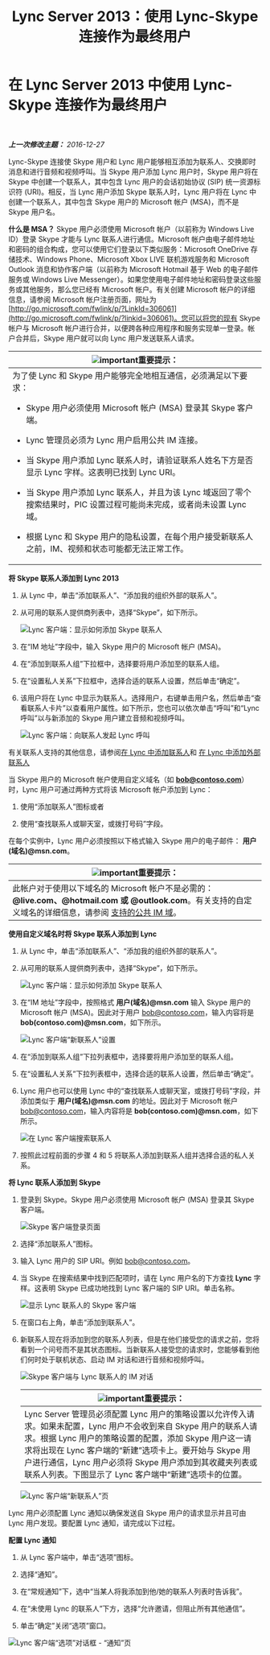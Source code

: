 ﻿---
title: Lync Server 2013：使用 Lync-Skype 连接作为最终用户
TOCTitle: 使用 Lync-Skype 连接作为最终用户
ms:assetid: ad22f731-118c-4349-8790-b1a72941cbdd
ms:mtpsurl: https://technet.microsoft.com/zh-cn/library/Dn440175(v=OCS.15)
ms:contentKeyID: 59602825
ms.date: 12/29/2016
mtps_version: v=OCS.15
ms.translationtype: HT
---

# 在 Lync Server 2013 中使用 Lync-Skype 连接作为最终用户

 

_**上一次修改主题：** 2016-12-27_

Lync-Skype 连接使 Skype 用户和 Lync 用户能够相互添加为联系人、交换即时消息和进行音频和视频呼叫。当 Skype 用户添加 Lync 用户时，Skype 用户将在 Skype 中创建一个联系人，其中包含 Lync 用户的会话初始协议 (SIP) 统一资源标识符 (URI)。相反，当 Lync 用户添加 Skype 联系人时，Lync 用户将在 Lync 中创建一个联系人，其中包含 Skype 用户的 Microsoft 帐户 (MSA)，而不是 Skype 用户名。

**什么是 MSA？** Skype 用户必须使用 Microsoft 帐户（以前称为 Windows Live ID）登录 Skype 才能与 Lync 联系人进行通信。Microsoft 帐户由电子邮件地址和密码的组合构成，您可以使用它们登录以下类似服务：Microsoft OneDrive 存储技术、Windows Phone、Microsoft Xbox LIVE 联机游戏服务和 Microsoft Outlook 消息和协作客户端（以前称为 Microsoft Hotmail 基于 Web 的电子邮件服务或 Windows Live Messenger）。如果您使用电子邮件地址和密码登录这些服务或其他服务，那么您已经有 Microsoft 帐户。有关创建 Microsoft 帐户的详细信息，请参阅 Microsoft 帐户注册页面，网址为 [http://go.microsoft.com/fwlink/p/?LinkId=306061](http://go.microsoft.com/fwlink/p/?linkid=306061)。您可以将您的现有 Skype 帐户与 Microsoft 帐户进行合并，以便跨各种应用程序和服务实现单一登录。帐户合并后，Skype 用户就可以向 Lync 用户发送联系人请求。

<table>
<colgroup>
<col style="width: 100%" />
</colgroup>
<thead>
<tr class="header">
<th><img src="images/Gg398794.important(OCS.15).gif" title="important" alt="important" />重要提示：</th>
</tr>
</thead>
<tbody>
<tr class="odd">
<td>为了使 Lync 和 Skype 用户能够完全地相互通信，必须满足以下要求：
<ul>
<li><p>Skype 用户必须使用 Microsoft 帐户 (MSA) 登录其 Skype 客户端。</p></li>
<li><p>Lync 管理员必须为 Lync 用户启用公共 IM 连接。</p></li>
<li><p>当 Skype 用户添加 Lync 联系人时，请验证联系人姓名下方是否显示 Lync 字样。这表明已找到 Lync URI。</p></li>
<li><p>当 Skype 用户添加 Lync 联系人，并且为该 Lync 域返回了零个搜索结果时，PIC 设置过程可能尚未完成，或者尚未设置 Lync 域。</p></li>
<li><p>根据 Lync 和 Skype 用户的隐私设置，在每个用户接受新联系人之前，IM、视频和状态可能都无法正常工作。</p></li>
</ul></td>
</tr>
</tbody>
</table>


**将 Skype 联系人添加到 Lync 2013**

1.  从 Lync 中，单击“添加联系人”、“添加我的组织外部的联系人”。

2.  从可用的联系人提供商列表中，选择“Skype”，如下所示。
    
    ![Lync 客户端：显示如何添加 Skype 联系人](images/Dn440175.ac4e2f21-c1d9-47d8-b99e-d49fe4eb36d7(OCS.15).jpg "Lync 客户端：显示如何添加 Skype 联系人")

3.  在“IM 地址”字段中，输入 Skype 用户的 Microsoft 帐户 (MSA)。

4.  在“添加到联系人组”下拉框中，选择要将用户添加至的联系人组。

5.  在“设置私人关系”下拉框中，选择合适的联系人设置，然后单击“确定”。

6.  该用户将在 Lync 中显示为联系人。选择用户，右键单击用户名，然后单击“查看联系人卡片”以查看用户属性。如下所示，您也可以依次单击“呼叫”和“Lync 呼叫”以与新添加的 Skype 用户建立音频和视频呼叫。
    
    ![Lync 客户端：向联系人发起 Lync 呼叫](images/Dn440175.cd7cb21a-87f7-4bfa-b30c-980d4098d226(OCS.15).jpg "Lync 客户端：向联系人发起 Lync 呼叫")

有关联系人支持的其他信息，请参阅[在 Lync 中添加联系人](http://office.microsoft.com/zh-cn/office365-lync-online-help/add-a-contact-in-lync-ha102828922.aspx)和 [在 Lync 中添加外部联系人](http://office.microsoft.com/zh-cn/office365-lync-online-help/add-an-external-contact-in-lync-ha104038998.aspx?ctt=5%26origin=ha102828922)

当 Skype 用户的 Microsoft 帐户使用自定义域名（如 **bob@contoso.com**）时，Lync 用户可通过两种方式将该 Microsoft 帐户添加到 Lync：

1.  使用“添加联系人”图标或者

2.  使用“查找联系人或聊天室，或拨打号码”字段。

在每个实例中，Lync 用户必须按照以下格式输入 Skype 用户的电子邮件： <strong>用户(域名)@msn.com</strong>。

<table>
<thead>
<tr class="header">
<th><img src="images/Gg398794.important(OCS.15).gif" title="important" alt="important" />重要提示：</th>
</tr>
</thead>
<tbody>
<tr class="odd">
<td>此帐户对于使用以下域名的 Microsoft 帐户不是必需的： <strong>@live.com、@hotmail.com 或 @outlook.com</strong>。有关支持的自定义域名的详细信息，请参阅 <a href="http://support.microsoft.com/kb/897567">支持的公共 IM 域</a>。</td>
</tr>
</tbody>
</table>


**使用自定义域名时将 Skype 联系人添加到 Lync**

1.  从 Lync 中，单击“添加联系人”、“添加我的组织外部的联系人”。

2.  从可用的联系人提供商列表中，选择“Skype”，如下所示。
    
    ![Lync 客户端：显示如何添加 Skype 联系人](images/Dn440175.ac4e2f21-c1d9-47d8-b99e-d49fe4eb36d7(OCS.15).jpg "Lync 客户端：显示如何添加 Skype 联系人")

3.  在“IM 地址”字段中，按照格式 <strong>用户(域名)@msn.com</strong> 输入 Skype 用户的 Microsoft 帐户 (MSA)。因此对于用户 bob@contoso.com，输入内容将是 **bob(contoso.com)@msn.com**，如下所示。
    
    ![Lync 客户端“新联系人”设置](images/Dn440175.422e69b5-2c0c-4260-858f-f10309af772f(OCS.15).jpg "Lync 客户端“新联系人”设置")

4.  在“添加到联系人组”下拉列表框中，选择要将用户添加至的联系人组。

5.  在“设置私人关系”下拉列表框中，选择合适的联系人设置，然后单击“确定”。

6.  Lync 用户也可以使用 Lync 中的“查找联系人或聊天室，或拨打号码”字段，并添加类似于 <strong>用户(域名)@msn.com</strong> 的地址。因此对于 Microsoft 帐户 bob@contoso.com，输入内容将是 **bob(contoso.com)@msn.com**，如下所示。
    
    ![在 Lync 客户端搜索联系人](images/Dn440175.69787db8-f9b9-49e5-b197-b90b10393301(OCS.15).jpg "在 Lync 客户端搜索联系人")

7.  按照此过程前面的步骤 4 和 5 将联系人添加到联系人组并选择合适的私人关系。

**将 Lync 联系人添加到 Skype**

1.  登录到 Skype。Skype 用户必须使用 Microsoft 帐户 (MSA) 登录其 Skype 客户端。
    
    ![Skype 客户端登录页面](images/Dn440175.b4fd7c5a-be35-4205-80c7-872863b7a91d(OCS.15).jpg "Skype 客户端登录页面")

2.  选择“添加联系人”图标。

3.  输入 Lync 用户的 SIP URI。例如 bob@contoso.com。

4.  当 Skype 在搜索结果中找到匹配项时，请在 Lync 用户名的下方查找 **Lync** 字样。这表明 Skype 已成功地找到 Lync 客户端的 SIP URI。单击名称。
    
    ![显示 Lync 联系人的 Skype 客户端](images/Dn440175.4e690a72-1a54-4442-89cf-0fb45ac5f56a(OCS.15).jpg "显示 Lync 联系人的 Skype 客户端")

5.  在窗口右上角，单击“添加到联系人”。

6.  新联系人现在将添加到您的联系人列表，但是在他们接受您的请求之前，您将看到一个问号而不是其状态图标。当新联系人接受您的请求时，您能够看到他们何时处于联机状态、启动 IM 对话和进行音频和视频呼叫。
    
    ![Skype 客户端与 Lync 联系人的 IM 对话](images/Dn440175.86ca6f81-4db9-45ba-8511-1f7541aaf066(OCS.15).jpg "Skype 客户端与 Lync 联系人的 IM 对话")
    
    <table>
    <thead>
    <tr class="header">
    <th><img src="images/Gg398794.important(OCS.15).gif" title="important" alt="important" />重要提示：</th>
    </tr>
    </thead>
    <tbody>
    <tr class="odd">
    <td>Lync Server 管理员必须配置 Lync 用户的策略设置以允许传入请求。如果未配置，Lync 用户不会收到来自 Skype 用户的联系人请求。根据 Lync 用户的策略设置的配置，添加 Skype 用户这一请求将出现在 Lync 客户端的“新建”选项卡上。要开始与 Skype 用户进行通信，Lync 用户必须将 Skype 用户添加到其收藏夹列表或联系人列表。下图显示了 Lync 客户端中“新建”选项卡的位置。</td>
    </tr>
    </tbody>
    </table>
    
    ![Lync 客户端“新联系人”页](images/Dn440175.b1cf8570-1401-47d9-ab14-b04f0d7e8a7a(OCS.15).jpg "Lync 客户端“新联系人”页")

Lync 用户必须配置 Lync 通知以确保发送自 Skype 用户的请求显示并且可由 Lync 用户发现。要配置 Lync 通知，请完成以下过程。

**配置 Lync 通知**

1.  从 Lync 客户端中，单击“选项”图标。

2.  选择“通知”。

3.  在“常规通知”下，选中“当某人将我添加到他/她的联系人列表时告诉我”。

4.  在“未使用 Lync 的联系人”下方，选择“允许邀请，但阻止所有其他通信”。

5.  单击“确定”关闭“选项”窗口。

![Lync 客户端“选项”对话框 - “通知”页](images/Dn440175.b36ed67f-f394-4f66-b60a-b74793001bfc(OCS.15).jpg "Lync 客户端“选项”对话框 - “通知”页")

